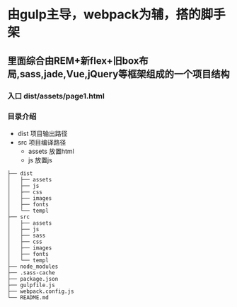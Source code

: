 # 由gulp主导，webpack为辅，搭的脚手架
## 里面综合由REM+新flex+旧box布局,sass,jade,Vue,jQuery等框架组成的一个项目结构
### 入口 dist/assets/page1.html
### 目录介绍
* dist 项目输出路径
* src 项目编译路径
  * assets 放置html
  * js 放置js

``├── dist``  
``│   ├── assets``  
``│   ├── js``  
``│   ├── css``  
``│   ├── images``  
``│   ├── fonts``  
``│   └── templ``  
``├── src``  
``│   ├── assets``  
``│   ├── js``  
``│   ├── sass``  
``│   ├── css``  
``│   ├── images``  
``│   ├── fonts``  
``│   └── templ``  
``├── node_modules``  
``├── .sass-cache``  
``├── package.json``  
``├── gulpfile.js``  
``├── webpack.config.js``  
``└── README.md``  
